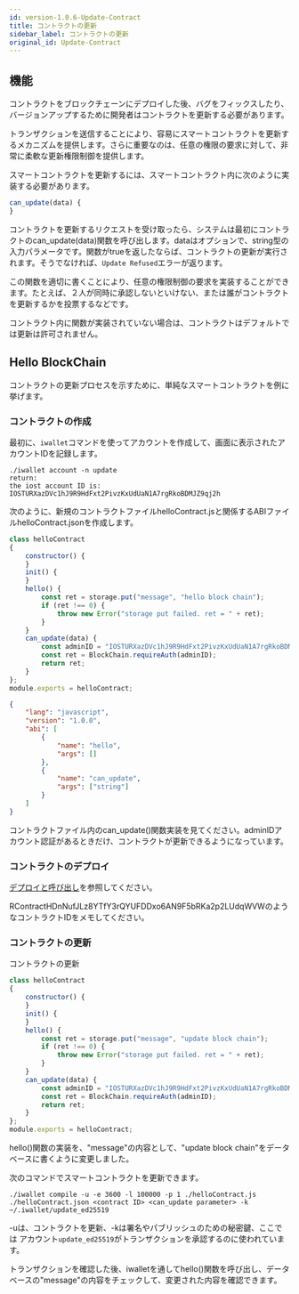 ```yaml
---
id: version-1.0.6-Update-Contract
title: コントラクトの更新
sidebar_label: コントラクトの更新
original_id: Update-Contract
---
```


## 機能

コントラクトをブロックチェーンにデプロイした後、バグをフィックスしたり、バージョンアップするために開発者はコントラクトを更新する必要があります。

トランザクションを送信することにより、容易にスマートコントラクトを更新するメカニズムを提供します。さらに重要なのは、任意の権限の要求に対して、非常に柔軟な更新権限制御を提供します。

スマートコントラクトを更新するには、スマートコントラクト内に次のように実装する必要があります。
```js
can_update(data) {
}
```

コントラクトを更新するリクエストを受け取ったら、システムは最初にコントラクトのcan_update(data)関数を呼び出します。dataはオプションで、string型の入力パラメータです。関数がtrueを返したならば、コントラクトの更新が実行されます。そうでなければ、`Update Refused`エラーが返ります。

この関数を適切に書くことにより、任意の権限制御の要求を実装することができます。たとえば、２人が同時に承認しないといけない、または誰がコントラクトを更新するかを投票するなどです。

コントラクト内に関数が実装されていない場合は、コントラクトはデフォルトでは更新は許可されません。

## Hello BlockChain

コントラクトの更新プロセスを示すために、単純なスマートコントラクトを例に挙げます。

### コントラクトの作成

最初に、`iwallet`コマンドを使ってアカウントを作成して、画面に表示されたアカウントIDを記録します。
```console
./iwallet account -n update
return:
the iost account ID is:
IOSTURXazDVc1hJ9R9HdFxt2PivzKxUdUaN1A7rgRkoBDMJZ9qj2h
```

次のように、新規のコントラクトファイルhelloContract.jsと関係するABIファイルhelloContract.jsonを作成します。
```js
class helloContract
{
    constructor() {
    }
    init() {
    }
    hello() {
		const ret = storage.put("message", "hello block chain");
        if (ret !== 0) {
            throw new Error("storage put failed. ret = " + ret);
        }
    }
	can_update(data) {
		const adminID = "IOSTURXazDVc1hJ9R9HdFxt2PivzKxUdUaN1A7rgRkoBDMJZ9qj2h";
		const ret = BlockChain.requireAuth(adminID);
		return ret;
	}
};
module.exports = helloContract;
```
```json
{
    "lang": "javascript",
    "version": "1.0.0",
    "abi": [
        {
            "name": "hello",
            "args": []
        },
		{
			"name": "can_update",
			"args": ["string"]
		}
    ]
}
```
コントラクトファイル内のcan_update()関数実装を見てください。adminIDアカウント認証があるときだけ、コントラクトが更新できるようになっています。

### コントラクトのデプロイ

[デプロイと呼び出し](../3-smart-contract/Deployment-and-invocation)を参照してください。

RContractHDnNufJLz8YTfY3rQYUFDDxo6AN9F5bRKa2p2LUdqWVWのようなコントラクトIDをメモしてください。

### コントラクトの更新
コントラクトの更新
```js
class helloContract
{
    constructor() {
    }
    init() {
    }
    hello() {
		const ret = storage.put("message", "update block chain");
        if (ret !== 0) {
            throw new Error("storage put failed. ret = " + ret);
        }
    }
	can_update(data) {
		const adminID = "IOSTURXazDVc1hJ9R9HdFxt2PivzKxUdUaN1A7rgRkoBDMJZ9qj2h";
		const ret = BlockChain.requireAuth(adminID);
		return ret;
	}
};
module.exports = helloContract;
```
hello()関数の実装を、"message"の内容として、"update block chain"をデータベースに書くように変更しました。

次のコマンドでスマートコントラクトを更新できます。

```console
./iwallet compile -u -e 3600 -l 100000 -p 1 ./helloContract.js ./helloContract.json <contract ID> <can_update parameter> -k ~/.iwallet/update_ed25519
```
-uは、コントラクトを更新、-kは署名やパブリッシュのための秘密鍵、ここでは アカウント`update_ed25519`がトランザクションを承認するのに使われています。

トランザクションを確認した後、iwalletを通してhello()関数を呼び出し、データベースの"message"の内容をチェックして、変更された内容を確認できます。
